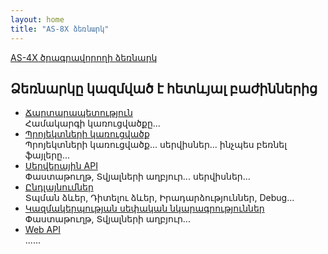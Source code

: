 ```yaml
---
layout: home
title: "AS-8X ձեռնարկ"
---
```


[AS-4X ծրագրավորողի ձեռնարկ](https://armsoft.github.io/as4x-docs)

## Ձեռնարկը կազմված է հետևյալ բաժիններից

* [Ճարտարապետություն](src/architecture.md)  
  Համակարգի կառուցվածքը...
* [Պրոյեկտների կառուցվածք](src/project_structure.md)  
  Պրոյեկտների կառուցվածք... սերվիսներ... ինչպես բեռնել ֆայլերը...
* [Սերվերային API](src/server_api.md)  
  Փաստաթուղթ, Տվյալների աղբյուր... սերվիսներ...
* [Ընդլայնումներ](src/extenstions.md)  
  Տպման ձևեր, Դիտելու ձևեր, Իրադարձություններ, Debug...
* [Կազմակերպության սեփական նկարագրություններ](src/extenstions/new_definitions.md)  
  Փաստաթուղթ, Տվյալների աղբյուր...
* [Web API](src/web_api.md)  
  ......
